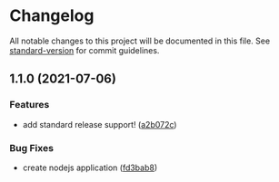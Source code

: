 # Changelog

All notable changes to this project will be documented in this file. See [standard-version](https://github.com/conventional-changelog/standard-version) for commit guidelines.

## 1.1.0 (2021-07-06)


### Features

* add standard release support! ([a2b072c](https://github.com/duochen/auto-changelog/commit/a2b072c773c62c4a7778a4c0760bf66fa30bd203))


### Bug Fixes

* create nodejs application ([fd3bab8](https://github.com/duochen/auto-changelog/commit/fd3bab83b7c28e07504a94159ddce66b89d15e83))
